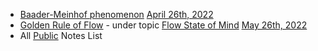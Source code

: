 - [Baader-Meinhof phenomenon]() [April 26th, 2022]()
- [Golden Rule of Flow]() - under topic [Flow State of Mind]() [May 26th, 2022]()
- All [Public]() Notes List
